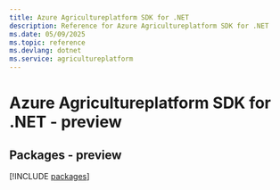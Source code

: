 ```yaml
---
title: Azure Agricultureplatform SDK for .NET
description: Reference for Azure Agricultureplatform SDK for .NET
ms.date: 05/09/2025
ms.topic: reference
ms.devlang: dotnet
ms.service: agricultureplatform
---
```

# Azure Agricultureplatform SDK for .NET - preview
## Packages - preview
[!INCLUDE [packages](agricultureplatform-index.md)]